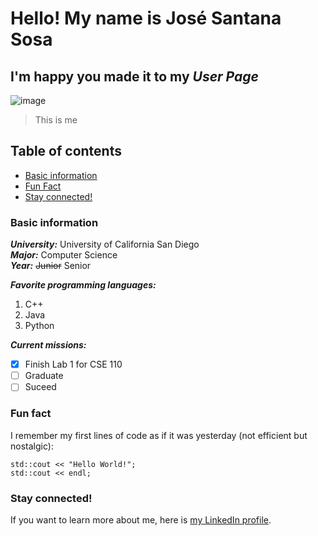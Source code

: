 # Hello! My name is **José Santana Sosa**
## I'm happy you made it to my *User Page*

![image](https://media-exp1.licdn.com/dms/image/C5603AQGhBNM_dU4R8w/profile-displayphoto-shrink_400_400/0/1602271803346?e=1638403200&v=beta&t=AGVEIm7WYKbDUnfH1ruYza9wX3YyLDaT1xtCyACQrb8)
> This is me

## Table of contents
- [Basic information](https://jvsantanasosa.github.io/CSE110/#basic-information)
- [Fun Fact](https://jvsantanasosa.github.io/CSE110/#fun-fact)
- [Stay connected!](https://jvsantanasosa.github.io/CSE110/#stay-connected)

### Basic information
***University:*** University of California San Diego\
***Major:*** Computer Science\
***Year:*** ~~Junior~~ Senior

***Favorite programming languages:*** 
1. C++
2. Java
3. Python

***Current missions:***
- [x] Finish Lab 1 for CSE 110
- [ ] Graduate
- [ ] Suceed

### Fun fact
I remember my first lines of code as if it was yesterday (not efficient but nostalgic):
```
std::cout << "Hello World!";
std::cout << endl;
```

### Stay connected!
If you want to learn more about me, here is [my LinkedIn profile](https://www.linkedin.com/in/josevictorsantana/).


